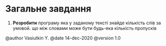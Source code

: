 # Загальне завдання

1. **Розробити** програму яка у заданому тексті знайде кількість слів за умовой. що між словами може бути будь-яка кількість пропусків

@author Vasiutkin Y.
@date 14-dec-2020
@version 1.0

